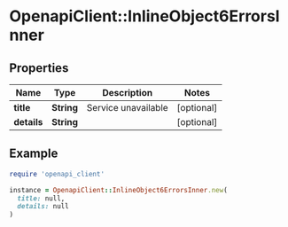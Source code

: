 # OpenapiClient::InlineObject6ErrorsInner

## Properties

| Name | Type | Description | Notes |
| ---- | ---- | ----------- | ----- |
| **title** | **String** | Service unavailable | [optional] |
| **details** | **String** |  | [optional] |

## Example

```ruby
require 'openapi_client'

instance = OpenapiClient::InlineObject6ErrorsInner.new(
  title: null,
  details: null
)
```

